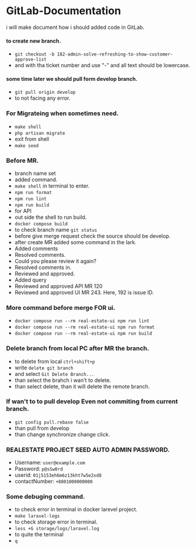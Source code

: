 # GitLab-Documentation
i will make document how i should added code in GitLab.

#### to create new branch.
- `git checkout -b 182-admin-solve-refreshing-to-show-customer-approve-list`
- and with tha ticket number and use "-" and all text should be lowercase.

#### some time later we should pull form develop branch.
- `git pull origin develop`
- to not facing any error.

### For Migrateing when sometimes need.
- `make shell`
- `php artisan migrate`
- exit from shell
- `make seed`

### Before MR.
- branch name set
- added command.
- `make shell` in terminal to enter.
- `npm run format`
- `npm run lint`
- `npm run build`
- for API
- out side the shell to run build.
- `docker compose build`
- to check branch name `git status`
- before give merge request check the source should be develop.
- after create MR added some command in the lark.
- Added comments
- Resolved comments. 
- Could you please review it again?
- Resolved comments in.
- Reviewed and approved.
- Added query
- Reviewed and approved API MR 120
- Reviewed and approved UI MR 243. Here, 192 is issue ID.

### More command before merge FOR ui.
- `docker compose run --rm real-estate-ui npm run lint`
- `docker compose run --rm real-estate-ui npm run format`
- `docker compose run --rm real-estate-ui npm run build`

### Delete branch from local PC after MR the branch.
- to delete from local `ctrl+shift+p`
- write `delete git branch`
- and select `Git Delete Branch...`
- than select the brahch i wan't to delete.
- than select delete, than it will delete the remote branch.

### If wan't to to pull develop Even not commiting from current branch.
- `git config pull.rebase false`
- than pull from develop
- than change synchronize change click.

### REALESTATE PROJECT SEED AUTO ADMIN PASSWORD.
- Username: `user@example.com`
- Password: `p@sSw0rd`
- userid: `01j5153eh6m6z13kht7w5e2xd8`
- contactNumber: `+8801000000000`


### Some debuging command.
- to check error in terminal in docker larevel project.
- `make laravel-logs`
- to check storage error in terminal.
- `less +G storage/logs/laravel.log`
- to quite the terminal
- `q`

